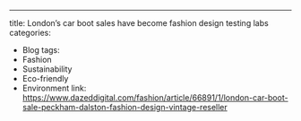 ---
title: London’s car boot sales have become fashion design testing labs
categories:
  - Blog
tags:
  - Fashion
  - Sustainability
  - Eco-friendly
  - Environment
link: https://www.dazeddigital.com/fashion/article/66891/1/london-car-boot-sale-peckham-dalston-fashion-design-vintage-reseller